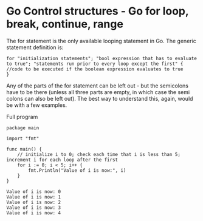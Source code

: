 # Go Control structures - Go for loop, break, continue, range

The for statement is the only available looping statement in Go. The generic statement definition is:

```
for "initialization statements"; "bool expression that has to evaluate to true"; "statements run prior to every loop except the first" {
//code to be executed if the boolean expression evaluates to true
}
```

Any of the parts of the for statement can be left out - but the semicolons have to be there (unless all three parts are empty, in which case the semi colons can also be left out). The best way to understand this, again, would be with a few examples. 

Full program
```
package main

import "fmt"

func main() {
    // initialize i to 0; check each time that i is less than 5; increment i for each loop after the first
    for i := 0; i < 5; i++ {
        fmt.Println("Value of i is now:", i)
    }
}
```
```
Value of i is now: 0
Value of i is now: 1
Value of i is now: 2
Value of i is now: 3
Value of i is now: 4
```
